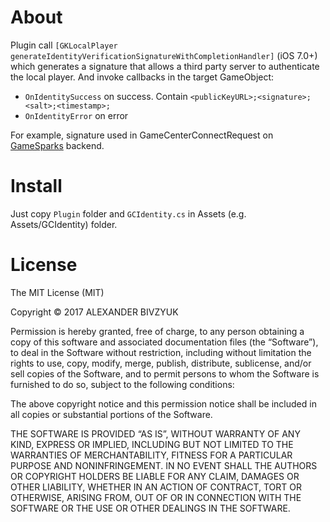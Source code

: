 # About
Plugin call `[GKLocalPlayer generateIdentityVerificationSignatureWithCompletionHandler]` (iOS 7.0+) which generates a signature that allows a third party server to authenticate the local player. And invoke callbacks in the target GameObject:
* `OnIdentitySuccess` on success. Contain `<publicKeyURL>;<signature>;<salt>;<timestamp>;`
* `OnIdentityError` on error

For example, signature used in GameCenterConnectRequest on [GameSparks](https://www.gamesparks.com/) backend.

# Install
Just copy `Plugin` folder and `GCIdentity.cs` in Assets (e.g. Assets/GCIdentity) folder.

# License
The MIT License (MIT)

Copyright © 2017 ALEXANDER BIVZYUK

Permission is hereby granted, free of charge, to any person obtaining a copy of this software and associated documentation files (the “Software”), to deal in the Software without restriction, including without limitation the rights to use, copy, modify, merge, publish, distribute, sublicense, and/or sell copies of the Software, and to permit persons to whom the Software is furnished to do so, subject to the following conditions:

The above copyright notice and this permission notice shall be included in all copies or substantial portions of the Software.

THE SOFTWARE IS PROVIDED “AS IS”, WITHOUT WARRANTY OF ANY KIND, EXPRESS OR IMPLIED, INCLUDING BUT NOT LIMITED TO THE WARRANTIES OF MERCHANTABILITY, FITNESS FOR A PARTICULAR PURPOSE AND NONINFRINGEMENT. IN NO EVENT SHALL THE AUTHORS OR COPYRIGHT HOLDERS BE LIABLE FOR ANY CLAIM, DAMAGES OR OTHER LIABILITY, WHETHER IN AN ACTION OF CONTRACT, TORT OR OTHERWISE, ARISING FROM, OUT OF OR IN CONNECTION WITH THE SOFTWARE OR THE USE OR OTHER DEALINGS IN THE SOFTWARE.
